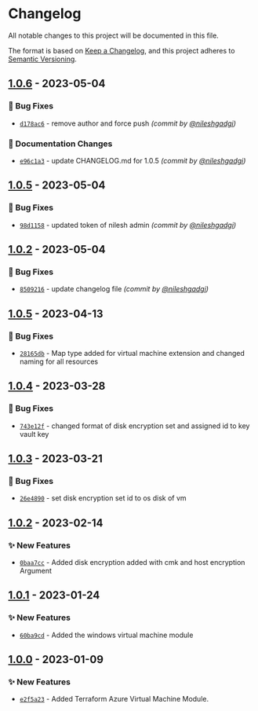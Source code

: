 # Changelog
All notable changes to this project will be documented in this file.

The format is based on [Keep a Changelog](https://keepachangelog.com/en/1.0.0/),
and this project adheres to [Semantic Versioning](https://semver.org/spec/v2.0.0.html).

## [1.0.6] - 2023-05-04
### :bug: Bug Fixes
- [`d178ac6`](https://github.com/clouddrove-sandbox/test-azure-virtual-machine/commit/d178ac6511a62e093456b0562b0f963ad37f2d32) - remove author and force push *(commit by [@nileshgadgi](https://github.com/nileshgadgi))*

### :memo: Documentation Changes
- [`e96c1a3`](https://github.com/clouddrove-sandbox/test-azure-virtual-machine/commit/e96c1a3c1e95dfae4429a3077318727b0ae29385) - update CHANGELOG.md for 1.0.5 *(commit by [@nileshgadgi](https://github.com/nileshgadgi))*


## [1.0.5] - 2023-05-04
### :bug: Bug Fixes
- [`98d1158`](https://github.com/clouddrove-sandbox/test-azure-virtual-machine/commit/98d1158ebacce6c0b96713dbdc25cf17ab705568) - updated token of nilesh admin *(commit by [@nileshgadgi](https://github.com/nileshgadgi))*


## [1.0.2] - 2023-05-04
### :bug: Bug Fixes
- [`8509216`](https://github.com/clouddrove-sandbox/test-azure-virtual-machine/commit/85092163d89a1c3fad3452e802a3be9fea69bbbe) - update changelog file *(commit by [@nileshgadgi](https://github.com/nileshgadgi))*


## [1.0.5] - 2023-04-13
### :bug: Bug Fixes
- [`28165db`](https://github.com/clouddrove/terraform-azure-virtual-machine/commit/28165db28e0687d0d56e78fa119201f1e67106d4) - Map type added for virtual machine extension and changed naming for all resources

## [1.0.4] - 2023-03-28
### :bug: Bug Fixes
- [`743e12f`](https://github.com/clouddrove/terraform-azure-virtual-machine/commit/743e12f4e58923e198d9ec224e15459b136d12ea) - changed format of disk encryption set and assigned id to key vault key

## [1.0.3] - 2023-03-21
### :bug: Bug Fixes
- [`26e4890`](https://github.com/clouddrove/terraform-azure-virtual-machine/commit/26e4890e47d60cd6ba49e62cc6398228a357d4ce) - set disk encryption set id to os disk of vm

## [1.0.2] - 2023-02-14
### :sparkles: New Features
- [`0baa7cc`](https://github.com/clouddrove/terraform-azure-virtual-machine/commit/0baa7ccd9b6243bbcd910894aae28f1771cbd303) - Added disk encryption added with cmk and host encryption Argument 

## [1.0.1] - 2023-01-24
### :sparkles: New Features
- [`60ba9cd`](https://github.com/clouddrove/terraform-azure-virtual-machine/commit/60ba9cd773b151534288505a7a1044ff14ceb986) - Added the windows virtual machine module

## [1.0.0] - 2023-01-09
### :sparkles: New Features
- [`e2f5a23`](https://github.com/clouddrove/terraform-azure-virtual-machine/commit/e2f5a23ff7b3cfb2ef7d9cdcae9dace9e0e21135) - Added Terraform Azure Virtual Machine Module.



[1.0.0]: https://github.com/clouddrove/terraform-azure-virtual-machine/compare/1.0.0...master
[1.0.1]: https://github.com/clouddrove/terraform-azure-virtual-machine/compare/1.0.0...1.0.1
[1.0.2]: https://github.com/clouddrove/terraform-azure-virtual-machine/compare/1.0.1...1.0.2
[1.0.3]: https://github.com/clouddrove/terraform-azure-virtual-machine/compare/1.0.3...1.0.4
[1.0.4]: https://github.com/clouddrove/terraform-azure-virtual-machine/compare/1.0.3...1.0.4
[1.0.5]: https://github.com/clouddrove/terraform-azure-virtual-machine/compare/1.0.4...1.0.5

[1.0.2]: https://github.com/clouddrove-sandbox/test-azure-virtual-machine/compare/1.0.1...1.0.2
[1.0.5]: https://github.com/clouddrove-sandbox/test-azure-virtual-machine/compare/1.0.4...1.0.5
[1.0.6]: https://github.com/clouddrove-sandbox/test-azure-virtual-machine/compare/1.0.5...1.0.6